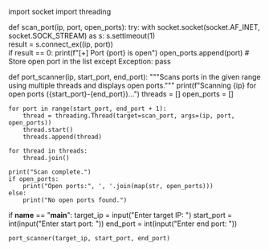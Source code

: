 import socket
import threading

def scan_port(ip, port, open_ports):
    try:
        with socket.socket(socket.AF_INET, socket.SOCK_STREAM) as s:
            s.settimeout(1)  
            result = s.connect_ex((ip, port))  
            if result == 0:
                print(f"[+] Port {port} is open")
                open_ports.append(port)  # Store open port in the list
    except Exception:
        pass  

def port_scanner(ip, start_port, end_port):
    """Scans ports in the given range using multiple threads and displays open ports."""
    print(f"Scanning {ip} for open ports ({start_port}-{end_port})...")
    threads = []
    open_ports = []  
    
    for port in range(start_port, end_port + 1):
        thread = threading.Thread(target=scan_port, args=(ip, port, open_ports))
        thread.start()
        threads.append(thread)
    
    for thread in threads:
        thread.join() 
    
    print("Scan complete.")
    if open_ports:
        print("Open ports:", ', '.join(map(str, open_ports)))
    else:
        print("No open ports found.")

if __name__ == "__main__":
    target_ip = input("Enter target IP: ")
    start_port = int(input("Enter start port: "))
    end_port = int(input("Enter end port: "))
    
    port_scanner(target_ip, start_port, end_port)
